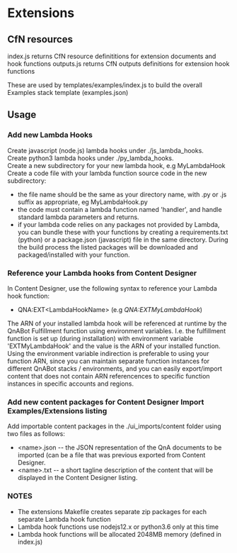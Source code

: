 # Extensions

## CfN resources

index.js returns CfN resource definititions for extension documents and hook functions
outputs.js returns CfN outputs definitions for extension hook functions

These are used by templates/examples/index.js to build the overall Examples stack template (examples.json)

## Usage

### Add new Lambda Hooks

Create javascript (node.js) lambda hooks under ./js_lambda_hooks.  
Create python3 lambda hooks under ./py_lambda_hooks.  
Create a new subdirectory for your new lambda hook, e.g MyLambdaHook  
Create a code file with your lambda function source code in the new subdirectory:  
- the file name should be the same as your directory name, with .py or .js suffix as appropriate, eg MyLambdaHook.py
- the code must contain a lambda function named 'handler', and handle standard lambda parameters and returns.
- if your lambda code relies on any packages not provided by Lambda, you can bundle these with your functions by creating
a requirements.txt (python) or a package.json (javascript) file in the same directory. During the build process the listed
packages will be downloaded and packaged/installed with your function. 
 
### Reference your Lambda hooks from Content Designer

In Content Designer, use the following syntax to reference your Lambda hook function:
- QNA:EXT\<LambdaHookName\> (e.g _QNA:EXTMyLambdaHook_)  
  
The ARN of your installed lambda hook will be referenced at runtime by the QnABot Fulfillment function using environment
variables. I.e. the fulfillment function is set up (during installation) with environment variable 'EXTMyLambdaHook' and the 
value is the ARN of your installed function.   
Using the environment variable indirection is preferable to using your function ARN, since you can maintain separate function
instances for different QnABot stacks / environments, and you can easily export/import content that does not contain ARN 
referencences to specific function instances in specific accounts and regions.

### Add new content packages for Content Designer Import Examples/Extensions listing

Add importable content packages in the ./ui_imports/content folder using two files as follows:
- \<name\>.json  -- the JSON representation of the QnA documents to be imported (can be a file that was previous exported 
from Content Designer.  
- \<name\>.txt  -- a short tagline description of the content that will be displayed in the Content Designer listing.  


### NOTES
- The extensions Makefile creates separate zip packages for each separate Lambda hook function 
- Lambda hook functions use nodejs12.x or python3.6 only at this time
- Lambda hook functions will be allocated 2048MB memory (defined in index.js)
